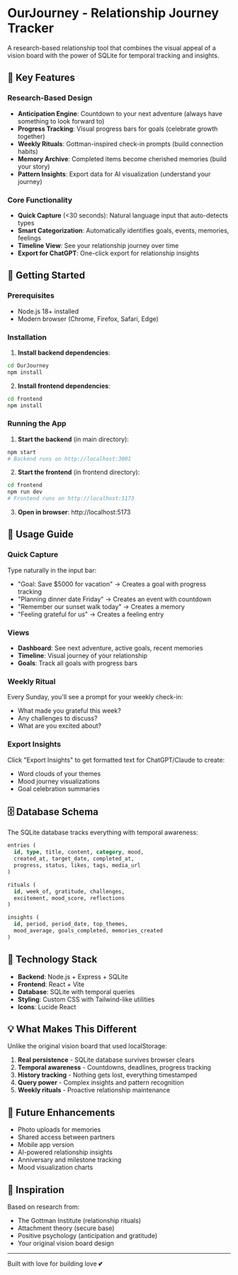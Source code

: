 # OurJourney - Relationship Journey Tracker

A research-based relationship tool that combines the visual appeal of a vision board with the power of SQLite for temporal tracking and insights.

## 🎯 Key Features

### Research-Based Design
- **Anticipation Engine**: Countdown to your next adventure (always have something to look forward to)
- **Progress Tracking**: Visual progress bars for goals (celebrate growth together)
- **Weekly Rituals**: Gottman-inspired check-in prompts (build connection habits)
- **Memory Archive**: Completed items become cherished memories (build your story)
- **Pattern Insights**: Export data for AI visualization (understand your journey)

### Core Functionality
- **Quick Capture** (<30 seconds): Natural language input that auto-detects types
- **Smart Categorization**: Automatically identifies goals, events, memories, feelings
- **Timeline View**: See your relationship journey over time
- **Export for ChatGPT**: One-click export for relationship insights

## 🚀 Getting Started

### Prerequisites
- Node.js 18+ installed
- Modern browser (Chrome, Firefox, Safari, Edge)

### Installation

1. **Install backend dependencies**:
```bash
cd OurJourney
npm install
```

2. **Install frontend dependencies**:
```bash
cd frontend
npm install
```

### Running the App

1. **Start the backend** (in main directory):
```bash
npm start
# Backend runs on http://localhost:3001
```

2. **Start the frontend** (in frontend directory):
```bash
cd frontend
npm run dev
# Frontend runs on http://localhost:5173
```

3. **Open in browser**: http://localhost:5173

## 📱 Usage Guide

### Quick Capture
Type naturally in the input bar:
- "Goal: Save $5000 for vacation" → Creates a goal with progress tracking
- "Planning dinner date Friday" → Creates an event with countdown
- "Remember our sunset walk today" → Creates a memory
- "Feeling grateful for us" → Creates a feeling entry

### Views
- **Dashboard**: See next adventure, active goals, recent memories
- **Timeline**: Visual journey of your relationship
- **Goals**: Track all goals with progress bars

### Weekly Ritual
Every Sunday, you'll see a prompt for your weekly check-in:
- What made you grateful this week?
- Any challenges to discuss?
- What are you excited about?

### Export Insights
Click "Export Insights" to get formatted text for ChatGPT/Claude to create:
- Word clouds of your themes
- Mood journey visualizations
- Goal celebration summaries

## 🗄️ Database Schema

The SQLite database tracks everything with temporal awareness:

```sql
entries (
  id, type, title, content, category, mood,
  created_at, target_date, completed_at,
  progress, status, likes, tags, media_url
)

rituals (
  id, week_of, gratitude, challenges, 
  excitement, mood_score, reflections
)

insights (
  id, period, period_date, top_themes,
  mood_average, goals_completed, memories_created
)
```

## 🎨 Technology Stack

- **Backend**: Node.js + Express + SQLite
- **Frontend**: React + Vite
- **Database**: SQLite with temporal queries
- **Styling**: Custom CSS with Tailwind-like utilities
- **Icons**: Lucide React

## 💡 What Makes This Different

Unlike the original vision board that used localStorage:
1. **Real persistence** - SQLite database survives browser clears
2. **Temporal awareness** - Countdowns, deadlines, progress tracking
3. **History tracking** - Nothing gets lost, everything timestamped
4. **Query power** - Complex insights and pattern recognition
5. **Weekly rituals** - Proactive relationship maintenance

## 🔮 Future Enhancements

- Photo uploads for memories
- Shared access between partners
- Mobile app version
- AI-powered relationship insights
- Anniversary and milestone tracking
- Mood visualization charts

## 🙏 Inspiration

Based on research from:
- The Gottman Institute (relationship rituals)
- Attachment theory (secure base)
- Positive psychology (anticipation and gratitude)
- Your original vision board design

---

Built with love for building love 💕